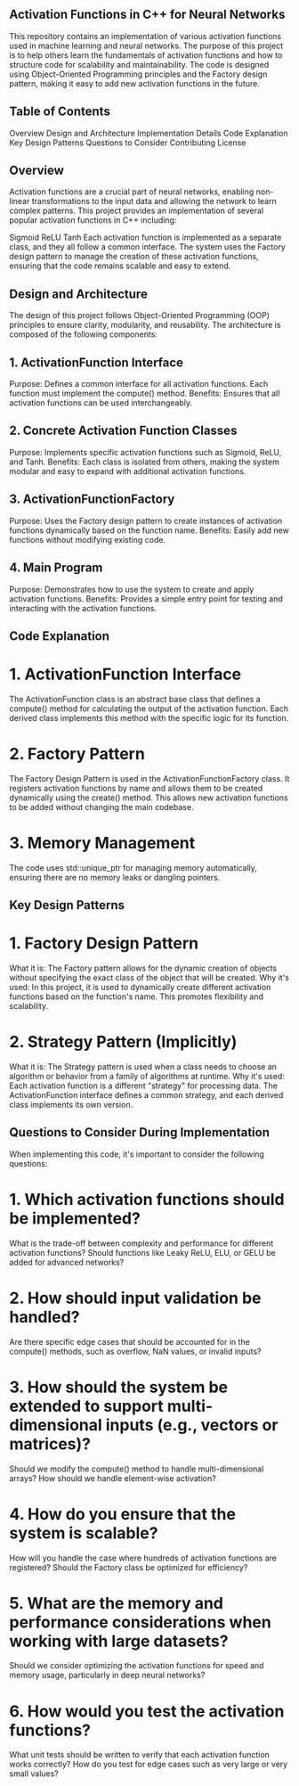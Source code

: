 ## Activation Functions in C++ for Neural Networks
This repository contains an implementation of various activation functions used in machine learning and neural networks. The purpose of this project is to help others learn the fundamentals of activation functions and how to structure code for scalability and maintainability. The code is designed using Object-Oriented Programming principles and the Factory design pattern, making it easy to add new activation functions in the future.

## Table of Contents
Overview
Design and Architecture
Implementation Details
Code Explanation
Key Design Patterns
Questions to Consider
Contributing
License
## Overview
Activation functions are a crucial part of neural networks, enabling non-linear transformations to the input data and allowing the network to learn complex patterns. This project provides an implementation of several popular activation functions in C++ including:

Sigmoid
ReLU
Tanh
Each activation function is implemented as a separate class, and they all follow a common interface. The system uses the Factory design pattern to manage the creation of these activation functions, ensuring that the code remains scalable and easy to extend.

## Design and Architecture
The design of this project follows Object-Oriented Programming (OOP) principles to ensure clarity, modularity, and reusability. The architecture is composed of the following components:

## 1. ActivationFunction Interface
Purpose: Defines a common interface for all activation functions. Each function must implement the compute() method.
Benefits: Ensures that all activation functions can be used interchangeably.
## 2. Concrete Activation Function Classes
Purpose: Implements specific activation functions such as Sigmoid, ReLU, and Tanh.
Benefits: Each class is isolated from others, making the system modular and easy to expand with additional activation functions.
## 3. ActivationFunctionFactory
Purpose: Uses the Factory design pattern to create instances of activation functions dynamically based on the function name.
Benefits: Easily add new functions without modifying existing code.
## 4. Main Program
Purpose: Demonstrates how to use the system to create and apply activation functions.
Benefits: Provides a simple entry point for testing and interacting with the activation functions.


## Code Explanation
# 1. ActivationFunction Interface
The ActivationFunction class is an abstract base class that defines a compute() method for calculating the output of the activation function. Each derived class implements this method with the specific logic for its function.

# 2. Factory Pattern
The Factory Design Pattern is used in the ActivationFunctionFactory class. It registers activation functions by name and allows them to be created dynamically using the create() method. This allows new activation functions to be added without changing the main codebase.

# 3. Memory Management
The code uses std::unique_ptr for managing memory automatically, ensuring there are no memory leaks or dangling pointers.

## Key Design Patterns
# 1. Factory Design Pattern
What it is: The Factory pattern allows for the dynamic creation of objects without specifying the exact class of the object that will be created.
Why it's used: In this project, it is used to dynamically create different activation functions based on the function's name. This promotes flexibility and scalability.
# 2. Strategy Pattern (Implicitly)
What it is: The Strategy pattern is used when a class needs to choose an algorithm or behavior from a family of algorithms at runtime.
Why it's used: Each activation function is a different "strategy" for processing data. The ActivationFunction interface defines a common strategy, and each derived class implements its own version.


## Questions to Consider During Implementation
When implementing this code, it's important to consider the following questions:

# 1. Which activation functions should be implemented?
What is the trade-off between complexity and performance for different activation functions?
Should functions like Leaky ReLU, ELU, or GELU be added for advanced networks?
# 2. How should input validation be handled?
Are there specific edge cases that should be accounted for in the compute() methods, such as overflow, NaN values, or invalid inputs?
# 3. How should the system be extended to support multi-dimensional inputs (e.g., vectors or matrices)?
Should we modify the compute() method to handle multi-dimensional arrays? How should we handle element-wise activation?
# 4. How do you ensure that the system is scalable?
How will you handle the case where hundreds of activation functions are registered? Should the Factory class be optimized for efficiency?
# 5. What are the memory and performance considerations when working with large datasets?
Should we consider optimizing the activation functions for speed and memory usage, particularly in deep neural networks?
# 6. How would you test the activation functions?
What unit tests should be written to verify that each activation function works correctly?
How do you test for edge cases such as very large or very small values?



